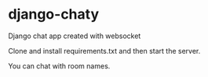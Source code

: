 # django-chaty
Django chat app created with websocket

Clone and install requirements.txt and then start the server.

You can chat with room names.

